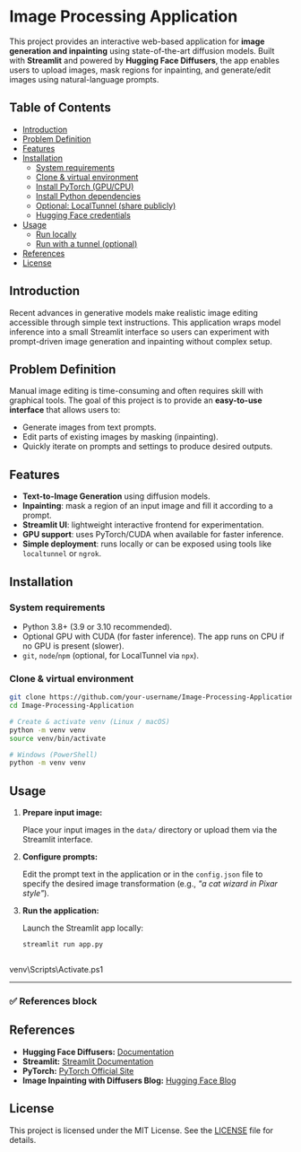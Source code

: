 # Image Processing Application

This project provides an interactive web-based application for **image generation and inpainting** using state-of-the-art diffusion models. Built with **Streamlit** and powered by **Hugging Face Diffusers**, the app enables users to upload images, mask regions for inpainting, and generate/edit images using natural-language prompts.

## Table of Contents

- [Introduction](#introduction)  
- [Problem Definition](#problem-definition)  
- [Features](#features)  
- [Installation](#installation)  
  - [System requirements](#system-requirements)  
  - [Clone & virtual environment](#clone--virtual-environment)  
  - [Install PyTorch (GPU/CPU)](#install-pytorch-gpucpu)  
  - [Install Python dependencies](#install-python-dependencies)  
  - [Optional: LocalTunnel (share publicly)](#optional-localtunnel-share-publicly)  
  - [Hugging Face credentials](#hugging-face-credentials)  
- [Usage](#usage)  
  - [Run locally](#run-locally)  
  - [Run with a tunnel (optional)](#run-with-a-tunnel-optional)  
- [References](#references)  
- [License](#license)

## Introduction

Recent advances in generative models make realistic image editing accessible through simple text instructions. This application wraps model inference into a small Streamlit interface so users can experiment with prompt-driven image generation and inpainting without complex setup.

## Problem Definition

Manual image editing is time-consuming and often requires skill with graphical tools. The goal of this project is to provide an **easy-to-use interface** that allows users to:
- Generate images from text prompts.
- Edit parts of existing images by masking (inpainting).
- Quickly iterate on prompts and settings to produce desired outputs.

## Features

- **Text-to-Image Generation** using diffusion models.
- **Inpainting**: mask a region of an input image and fill it according to a prompt.
- **Streamlit UI**: lightweight interactive frontend for experimentation.
- **GPU support**: uses PyTorch/CUDA when available for faster inference.
- **Simple deployment**: runs locally or can be exposed using tools like `localtunnel` or `ngrok`.

## Installation

### System requirements
- Python 3.8+ (3.9 or 3.10 recommended).
- Optional GPU with CUDA (for faster inference). The app runs on CPU if no GPU is present (slower).
- `git`, `node`/`npm` (optional, for LocalTunnel via `npx`).

### Clone & virtual environment
```bash
git clone https://github.com/your-username/Image-Processing-Application.git
cd Image-Processing-Application

# Create & activate venv (Linux / macOS)
python -m venv venv
source venv/bin/activate

# Windows (PowerShell)
python -m venv venv

```

## Usage

1. **Prepare input image:**

   Place your input images in the `data/` directory or upload them via the Streamlit interface.

2. **Configure prompts:**

   Edit the prompt text in the application or in the `config.json` file to specify the desired image transformation (e.g., *"a cat wizard in Pixar style"*).

3. **Run the application:**

   Launch the Streamlit app locally:

   ```bash
   streamlit run app.py



venv\Scripts\Activate.ps1



---

### ✅ References block

## References

- **Hugging Face Diffusers:** [Documentation](https://huggingface.co/docs/diffusers/index)  
- **Streamlit:** [Streamlit Documentation](https://docs.streamlit.io/)  
- **PyTorch:** [PyTorch Official Site](https://pytorch.org/)  
- **Image Inpainting with Diffusers Blog:** [Hugging Face Blog](https://huggingface.co/blog/inpainting)


## License

This project is licensed under the MIT License. See the [LICENSE](LICENSE) file for details.

